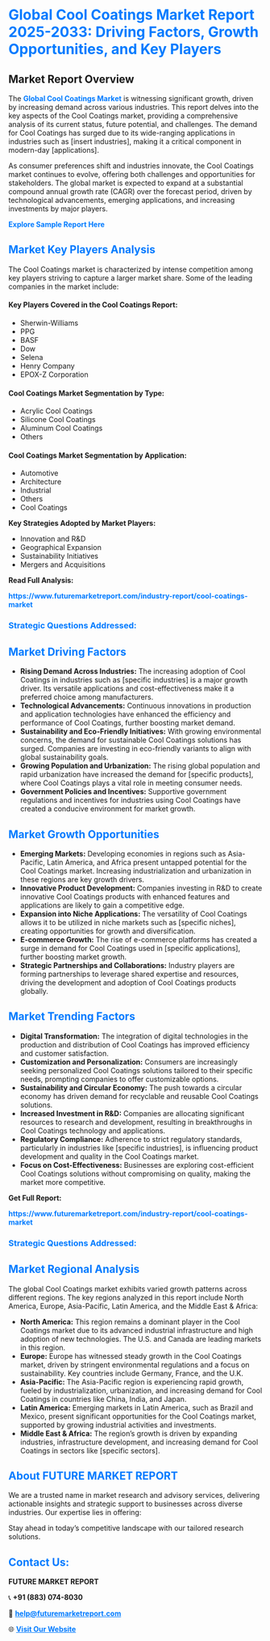 <h1 style="color: #007BFF;">Global Cool Coatings Market Report 2025-2033: Driving Factors, Growth Opportunities, and Key Players</h1>

<section id="overview">
<h2>Market Report Overview</h2>
<p>The <a href="https://www.futuremarketreport.com/industry-report/cool-coatings-market" style="color: #007BFF; text-decoration: none;"><strong>Global Cool Coatings Market</strong></a> is witnessing significant growth, driven by increasing demand across various industries. This report delves into the key aspects of the Cool Coatings market, providing a comprehensive analysis of its current status, future potential, and challenges. The demand for Cool Coatings has surged due to its wide-ranging applications in industries such as [insert industries], making it a critical component in modern-day [applications].</p>
<p>As consumer preferences shift and industries innovate, the Cool Coatings market continues to evolve, offering both challenges and opportunities for stakeholders. The global market is expected to expand at a substantial compound annual growth rate (CAGR) over the forecast period, driven by technological advancements, emerging applications, and increasing investments by major players.</p>
</section>

<section id="overview">
<p><a href="https://www.futuremarketreport.com/request-sample/reportId=120295" style="color: #007BFF; text-decoration: none;"><strong>Explore Sample Report Here</strong></a></p>
</section>

<section id="key-players">
<h2 style="color: #007BFF;">Market Key Players Analysis</h2>
<p>The Cool Coatings market is characterized by intense competition among key players striving to capture a larger market share. Some of the leading companies in the market include:</p>
<h4>Key Players Covered in the Cool Coatings Report:</h4>
<ul><li>Sherwin-Williams</li><li>PPG</li><li>BASF</li><li>Dow</li><li>Selena</li><li>Henry Company</li><li>EPOX-Z Corporation</li></ul>
<h4>Cool Coatings Market Segmentation by Type:</h4>
<ul><li>Acrylic Cool Coatings</li><li>Silicone Cool Coatings</li><li>Aluminum Cool Coatings</li><li>Others</li></ul>

<h4>Cool Coatings Market Segmentation by Application:</h4>
<ul><li>Automotive</li><li>Architecture</li><li>Industrial</li><li>Others</li><li>Cool Coatings</li></ul>
<p><strong>Key Strategies Adopted by Market Players:</strong></p>
<ul>
<li>Innovation and R&D</li>
<li>Geographical Expansion</li>
<li>Sustainability Initiatives</li>
<li>Mergers and Acquisitions</li>
</ul>
</section>

<section>
<p><strong>Read Full Analysis: </strong></p><a href="https://www.futuremarketreport.com/industry-report/cool-coatings-market" style="color: #007BFF; text-decoration: none;"><strong>https://www.futuremarketreport.com/industry-report/cool-coatings-market</strong></a>
<h3 style="color: #007BFF;">Strategic Questions Addressed:</h3>
</section>

<section id="driving-factors">
<h2 style="color: #007BFF;">Market Driving Factors</h2>
<ul>
<li><strong>Rising Demand Across Industries:</strong> The increasing adoption of Cool Coatings in industries such as [specific industries] is a major growth driver. Its versatile applications and cost-effectiveness make it a preferred choice among manufacturers.</li>
<li><strong>Technological Advancements:</strong> Continuous innovations in production and application technologies have enhanced the efficiency and performance of Cool Coatings, further boosting market demand.</li>
<li><strong>Sustainability and Eco-Friendly Initiatives:</strong> With growing environmental concerns, the demand for sustainable Cool Coatings solutions has surged. Companies are investing in eco-friendly variants to align with global sustainability goals.</li>
<li><strong>Growing Population and Urbanization:</strong> The rising global population and rapid urbanization have increased the demand for [specific products], where Cool Coatings plays a vital role in meeting consumer needs.</li>
<li><strong>Government Policies and Incentives:</strong> Supportive government regulations and incentives for industries using Cool Coatings have created a conducive environment for market growth.</li>
</ul>
</section>

<section id="growth-opportunities">
<h2 style="color: #007BFF;">Market Growth Opportunities</h2>
<ul>
<li><strong>Emerging Markets:</strong> Developing economies in regions such as Asia-Pacific, Latin America, and Africa present untapped potential for the Cool Coatings market. Increasing industrialization and urbanization in these regions are key growth drivers.</li>
<li><strong>Innovative Product Development:</strong> Companies investing in R&D to create innovative Cool Coatings products with enhanced features and applications are likely to gain a competitive edge.</li>
<li><strong>Expansion into Niche Applications:</strong> The versatility of Cool Coatings allows it to be utilized in niche markets such as [specific niches], creating opportunities for growth and diversification.</li>
<li><strong>E-commerce Growth:</strong> The rise of e-commerce platforms has created a surge in demand for Cool Coatings used in [specific applications], further boosting market growth.</li>
<li><strong>Strategic Partnerships and Collaborations:</strong> Industry players are forming partnerships to leverage shared expertise and resources, driving the development and adoption of Cool Coatings products globally.</li>
</ul>
</section>

<section id="trending-factors">
<h2 style="color: #007BFF;">Market Trending Factors</h2>
<ul>
<li><strong>Digital Transformation:</strong> The integration of digital technologies in the production and distribution of Cool Coatings has improved efficiency and customer satisfaction.</li>
<li><strong>Customization and Personalization:</strong> Consumers are increasingly seeking personalized Cool Coatings solutions tailored to their specific needs, prompting companies to offer customizable options.</li>
<li><strong>Sustainability and Circular Economy:</strong> The push towards a circular economy has driven demand for recyclable and reusable Cool Coatings solutions.</li>
<li><strong>Increased Investment in R&D:</strong> Companies are allocating significant resources to research and development, resulting in breakthroughs in Cool Coatings technology and applications.</li>
<li><strong>Regulatory Compliance:</strong> Adherence to strict regulatory standards, particularly in industries like [specific industries], is influencing product development and quality in the Cool Coatings market.</li>
<li><strong>Focus on Cost-Effectiveness:</strong> Businesses are exploring cost-efficient Cool Coatings solutions without compromising on quality, making the market more competitive.</li>
</ul>
</section>

<section>
<p><strong>Get Full Report: </strong></p><a href="https://www.futuremarketreport.com/industry-report/cool-coatings-market" style="color: #007BFF; text-decoration: none;"><strong>https://www.futuremarketreport.com/industry-report/cool-coatings-market</strong></a>
<h3 style="color: #007BFF;">Strategic Questions Addressed:</h3>
</section>


<section id="regional-analysis">
<h2 style="color: #007BFF;">Market Regional Analysis</h2>
<p>The global Cool Coatings market exhibits varied growth patterns across different regions. The key regions analyzed in this report include North America, Europe, Asia-Pacific, Latin America, and the Middle East & Africa:</p>
<ul>
<li><strong>North America:</strong> This region remains a dominant player in the Cool Coatings market due to its advanced industrial infrastructure and high adoption of new technologies. The U.S. and Canada are leading markets in this region.</li>
<li><strong>Europe:</strong> Europe has witnessed steady growth in the Cool Coatings market, driven by stringent environmental regulations and a focus on sustainability. Key countries include Germany, France, and the U.K.</li>
<li><strong>Asia-Pacific:</strong> The Asia-Pacific region is experiencing rapid growth, fueled by industrialization, urbanization, and increasing demand for Cool Coatings in countries like China, India, and Japan.</li>
<li><strong>Latin America:</strong> Emerging markets in Latin America, such as Brazil and Mexico, present significant opportunities for the Cool Coatings market, supported by growing industrial activities and investments.</li>
<li><strong>Middle East & Africa:</strong> The region’s growth is driven by expanding industries, infrastructure development, and increasing demand for Cool Coatings in sectors like [specific sectors].</li>
</ul>
</section>

<footer>
<h2 style="color: #007BFF;">About FUTURE MARKET REPORT</h2>
<p>We are a trusted name in market research and advisory services, delivering actionable insights and strategic support to businesses across diverse industries. Our expertise lies in offering:</p>

<p>Stay ahead in today’s competitive landscape with our tailored research solutions.</p>

<h2 style="color: #007BFF;">Contact Us:</h2>
<p><strong>FUTURE MARKET REPORT</strong></p>
<p>📞 <strong>+91 (883) 074-8030</strong></p>
<p>📧 <strong><a href="mailto:help@futuremarketreport.com" style="color: #007BFF;">help@futuremarketreport.com</a></strong></p>
<p>🌐 <strong><a href="https://www.futuremarketreport.com/" style="color: #007BFF;">Visit Our Website</a></strong></p>
</footer>